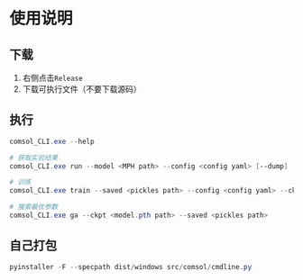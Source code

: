 # 使用说明

## 下载
1. 右侧点击`Release`
2. 下载可执行文件（不要下载源码）

## 执行
```powershell
comsol_CLI.exe --help

# 获取实验结果
comsol_CLI.exe run --model <MPH path> --config <config yaml> [--dump]

# 训练
comsol_CLI.exe train --saved <pickles path> --config <config yaml> --ckpt_path <ckpt dir>

# 搜索最优参数
comsol_CLI.exe ga --ckpt <model.pth path> --saved <pickles path>
```

## 自己打包
```powershell
pyinstaller -F --specpath dist/windows src/comsol/cmdline.py
```